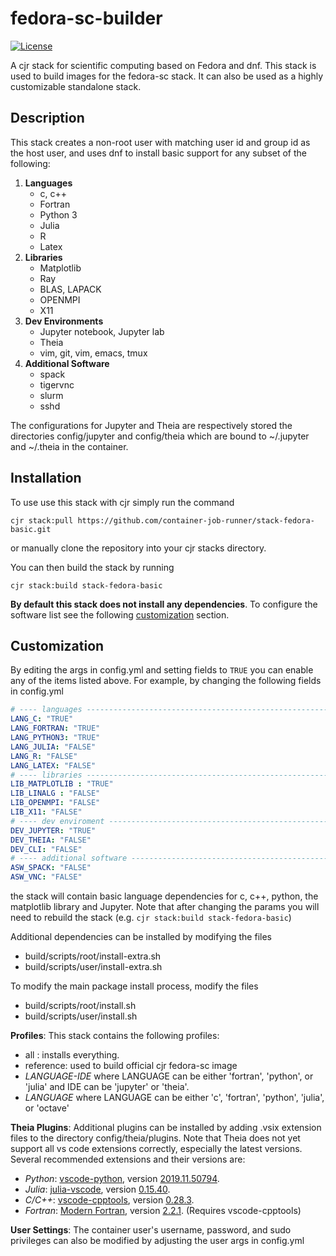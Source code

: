# fedora-sc-builder
[![License](https://img.shields.io/badge/License-Apache%202.0-blue.svg)](https://github.com/gitbucket/gitbucket/blob/master/LICENSE)

A cjr stack for scientific computing based on Fedora and dnf. This stack is used to build images for the fedora-sc stack. It can also be used as a highly customizable standalone stack.

## Description

This stack creates a non-root user with matching user id and group id as the host user, and uses dnf to install basic support for any subset of the following:

1. **Languages**
   - c, c++
   - Fortran
   - Python 3
   - Julia
   - R
   - Latex
2. **Libraries**
   - Matplotlib
   - Ray
   - BLAS, LAPACK
   - OPENMPI
   - X11
3. **Dev Environments**
   - Jupyter notebook, Jupyter lab
   - Theia
   - vim, git, vim, emacs, tmux
4. **Additional Software**
   - spack
   - tigervnc
   - slurm
   - sshd

The configurations for Jupyter and Theia are respectively stored the directories config/jupyter and config/theia which are bound to ~/.jupyter and ~/.theia in the container.

## Installation

To use use this stack with cjr simply run the command
```console
cjr stack:pull https://github.com/container-job-runner/stack-fedora-basic.git
```
or manually clone the repository into your cjr stacks directory.

You can then build the stack by running
```console
cjr stack:build stack-fedora-basic
```
**By default this stack does not install any dependencies**. To configure the software list see the following [customization](#Customization) section.

## Customization

By editing the args in config.yml and setting fields to `TRUE` you can enable any of the items listed above. For example, by changing the following fields in config.yml
```yaml
# ---- languages -----------------------------------------------------------
LANG_C: "TRUE"
LANG_FORTRAN: "TRUE"
LANG_PYTHON3: "TRUE"
LANG_JULIA: "FALSE"
LANG_R: "FALSE"
LANG_LATEX: "FALSE"
# ---- libraries -----------------------------------------------------------
LIB_MATPLOTLIB : "TRUE"
LIB_LINALG : "FALSE"
LIB_OPENMPI: "FALSE"
LIB_X11: "FALSE"
# ---- dev enviroment ------------------------------------------------------
DEV_JUPYTER: "TRUE"
DEV_THEIA: "FALSE"
DEV_CLI: "FALSE"
# ---- additional software -------------------------------------------------
ASW_SPACK: "FALSE"
ASW_VNC: "FALSE"
```
the stack will contain basic language dependencies for c, c++, python, the matplotlib library and Jupyter. Note that after changing the params you will need to rebuild the stack (e.g. `cjr stack:build stack-fedora-basic`)

Additional dependencies can be installed by modifying the files
- build/scripts/root/install-extra.sh
- build/scripts/user/install-extra.sh

To modify the main package install process, modify the files
- build/scripts/root/install.sh
- build/scripts/user/install.sh

**Profiles**: This stack contains the following profiles:

- all : installs everything.
- reference: used to build official cjr fedora-sc image
- *LANGUAGE-IDE* where LANGUAGE can be either 'fortran', 'python', or 'julia' and IDE can be 'jupyter' or 'theia'.
- *LANGUAGE* where LANGUAGE can be either 'c', 'fortran', 'python', 'julia', or 'octave'

**Theia Plugins**:
Additional plugins can be installed by adding .vsix extension files to the directory config/theia/plugins. Note that Theia does not yet support all vs code extensions correctly, especially the latest versions. Several recommended extensions and their versions are:

- *Python*: [vscode-python](https://github.com/microsoft/vscode-python), version [2019.11.50794](https://github.com/microsoft/vscode-python/releases/tag/2019.11.50794).
- *Julia*: [julia-vscode](https://github.com/julia-vscode/julia-vscode), version [0.15.40](https://github.com/julia-vscode/julia-vscode/releases/tag/v0.15.40).
- *C/C++*: [vscode-cpptools](https://github.com/Microsoft/vscode-cpptools), version [0.28.3](https://github.com/microsoft/vscode-cpptools/releases/tag/0.28.3).
- *Fortran*: [Modern Fortran](https://github.com/krvajal/vscode-fortran-support), version [2.2.1](https://marketplace.visualstudio.com/items?itemName=krvajalm.linter-gfortran). (Requires vscode-cpptools)

**User Settings**: 
The container user's username, password, and sudo privileges can also be modified by adjusting the user args in config.yml